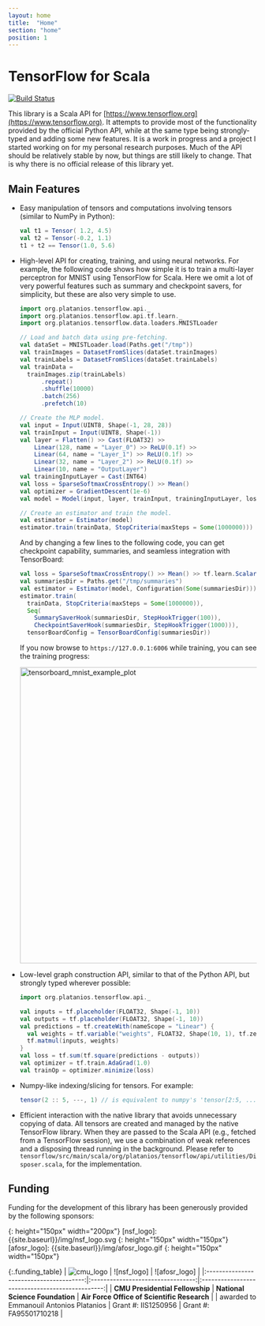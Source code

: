 ```yaml
---
layout: home
title:  "Home"
section: "home"
position: 1
---
```


# TensorFlow for Scala

[![Build Status](https://travis-ci.org/eaplatanios/tensorflow_scala.svg?branch=master)](https://travis-ci.org/eaplatanios/tensorflow_scala)

This library is a Scala API for [https://www.tensorflow.org](https://www.tensorflow.org). It attempts to provide most of 
the functionality provided by the official Python API, while at the same type being strongly-typed and adding some new 
features. It is a work in progress and a project I started working on for my personal research purposes. Much of the API 
should be relatively stable by now, but things are still likely to change. That is why there is no official release of 
this library yet.

## Main Features

- Easy manipulation of tensors and computations involving tensors (similar to NumPy in Python):
  
  ```scala
  val t1 = Tensor( 1.2, 4.5)
  val t2 = Tensor(-0.2, 1.1)
  t1 + t2 == Tensor(1.0, 5.6)
  ```
  
- High-level API for creating, training, and using neural networks. For example, the following code shows how simple it 
  is to train a multi-layer perceptron for MNIST using TensorFlow for Scala. Here we omit a lot of very powerful 
  features such as summary and checkpoint savers, for simplicity, but these are also very simple to use.
    
  ```scala
  import org.platanios.tensorflow.api._
  import org.platanios.tensorflow.api.tf.learn._
  import org.platanios.tensorflow.data.loaders.MNISTLoader
  
  // Load and batch data using pre-fetching.
  val dataSet = MNISTLoader.load(Paths.get("/tmp"))
  val trainImages = DatasetFromSlices(dataSet.trainImages)
  val trainLabels = DatasetFromSlices(dataSet.trainLabels)
  val trainData =
    trainImages.zip(trainLabels)
        .repeat()
        .shuffle(10000)
        .batch(256)
        .prefetch(10)
  
  // Create the MLP model.
  val input = Input(UINT8, Shape(-1, 28, 28))
  val trainInput = Input(UINT8, Shape(-1))
  val layer = Flatten() >> Cast(FLOAT32) >> 
      Linear(128, name = "Layer_0") >> ReLU(0.1f) >>
      Linear(64, name = "Layer_1") >> ReLU(0.1f) >>
      Linear(32, name = "Layer_2") >> ReLU(0.1f) >>
      Linear(10, name = "OutputLayer")
  val trainingInputLayer = Cast(INT64)
  val loss = SparseSoftmaxCrossEntropy() >> Mean()
  val optimizer = GradientDescent(1e-6)
  val model = Model(input, layer, trainInput, trainingInputLayer, loss, optimizer)
  
  // Create an estimator and train the model.
  val estimator = Estimator(model)
  estimator.train(trainData, StopCriteria(maxSteps = Some(1000000)))
  ```
  
  And by changing a few lines to the following code, you can get checkpoint capability, summaries, and seamless 
  integration with TensorBoard:
  
  ```scala
  val loss = SparseSoftmaxCrossEntropy() >> Mean() >> tf.learn.ScalarSummary("Loss")
  val summariesDir = Paths.get("/tmp/summaries")
  val estimator = Estimator(model, Configuration(Some(summariesDir)))
  estimator.train(
    trainData, StopCriteria(maxSteps = Some(1000000)),
    Seq(
      SummarySaverHook(summariesDir, StepHookTrigger(100)),
      CheckpointSaverHook(summariesDir, StepHookTrigger(1000))),
    tensorBoardConfig = TensorBoardConfig(summariesDir))
  ```
  
  If you now browse to `https://127.0.0.1:6006` while training, you can see the training progress:
  
  <img src="https://eaplatanios.github.io/tensorflow_scala/img/tensorboard_mnist_example_plot.png" alt="tensorboard_mnist_example_plot" width="600px">

- Low-level graph construction API, similar to that of the Python API, but strongly typed wherever possible:

  ```scala
  import org.platanios.tensorflow.api._
  
  val inputs = tf.placeholder(FLOAT32, Shape(-1, 10))
  val outputs = tf.placeholder(FLOAT32, Shape(-1, 10))
  val predictions = tf.createWith(nameScope = "Linear") {
    val weights = tf.variable("weights", FLOAT32, Shape(10, 1), tf.zerosInitializer)
    tf.matmul(inputs, weights)
  }
  val loss = tf.sum(tf.square(predictions - outputs))
  val optimizer = tf.train.AdaGrad(1.0)
  val trainOp = optimizer.minimize(loss)
  ```

- Numpy-like indexing/slicing for tensors. For example:
  
  ```scala
  tensor(2 :: 5, ---, 1) // is equivalent to numpy's 'tensor[2:5, ..., 1]'
  ```
  
- Efficient interaction with the native library that avoids unnecessary copying of data. All tensors are created and 
  managed by the native TensorFlow library. When they are passed to the Scala API (e.g., fetched from a TensorFlow 
  session), we use a combination of weak references and a disposing thread running in the background. Please refer to 
  `tensorflow/src/main/scala/org/platanios/tensorflow/api/utilities/Disposer.scala`, for the implementation.

## Funding

Funding for the development of this library has been generously provided by the following sponsors:

[cmu_logo]: {{site.baseurl}}/img/cmu_logo.svg
{: height="150px" width="200px"}
[nsf_logo]: {{site.baseurl}}/img/nsf_logo.svg
{: height="150px" width="150px"}
[afosr_logo]: {{site.baseurl}}/img/afosr_logo.gif
{: height="150px" width="150px"}

{:.funding_table}
|         ![cmu_logo]                     |            ![nsf_logo]            |                  ![afosr_logo]                  |
|:---------------------------------------:|:---------------------------------:|:-----------------------------------------------:|
| **CMU Presidential Fellowship**         | **National Science Foundation**   | **Air Force Office of Scientific Research**     | 
| awarded to Emmanouil Antonios Platanios | Grant #: IIS1250956               | Grant #: FA95501710218                          |
